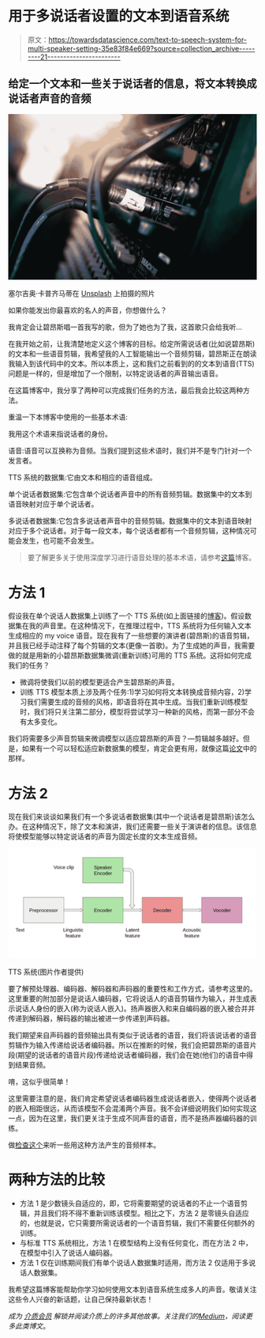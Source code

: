# 用于多说话者设置的文本到语音系统

> 原文：<https://towardsdatascience.com/text-to-speech-system-for-multi-speaker-setting-35e83f84e669?source=collection_archive---------21----------------------->

## 给定一个文本和一些关于说话者的信息，将文本转换成说话者声音的音频

![](img/4c9a8e28069d6f02354aaa656917fd47.png)

塞尔吉奥·卡普齐马蒂在 [Unsplash](https://unsplash.com?utm_source=medium&utm_medium=referral) 上拍摄的照片

如果你能发出你最喜欢的名人的声音，你想做什么？

我肯定会让碧昂斯唱一首我写的歌，但为了她也为了我，这首歌只会给我听…

在我开始之前，让我清楚地定义这个博客的目标。给定所需说话者(比如说碧昂斯)的文本和一些语音剪辑，我希望我的人工智能输出一个音频剪辑，碧昂斯正在朗读我输入到该代码中的文本。所以本质上，这和我们之前看到的的文本到语音(TTS)问题是一样的，但是增加了一个限制，以特定说话者的声音输出语音。

在这篇博客中，我分享了两种可以完成我们任务的方法，最后我会比较这两种方法。

重温一下本博客中使用的一些基本术语:

我用这个术语来指说话者的身份。

语音:语音可以互换称为音频。当我们提到这些术语时，我们并不是专门针对一个发言者。

TTS 系统的数据集:它由文本和相应的语音组成。

单个说话者数据集:它包含单个说话者声音中的所有音频剪辑。数据集中的文本到语音映射对应于单个说话者。

多说话者数据集:它包含多说话者声音中的音频剪辑。数据集中的文本到语音映射对应于多个说话者。对于每一段文本，每个说话者都有一个音频剪辑，这种情况可能会发生，也可能不会发生。

> 要了解更多关于使用深度学习进行语音处理的基本术语，请参考[这篇](/all-you-need-to-know-to-start-speech-processing-with-deep-learning-102c916edf62)博客。

# 方法 1

假设我在单个说话人数据集上训练了一个 TTS 系统(如上面链接的[博客](/text-to-speech-explained-from-basic-498119aa38b5))。假设数据集在我的声音里。在这种情况下，在推理过程中，TTS 系统将为任何输入文本生成相应的 my voice 语音。现在我有了一些想要的演讲者(碧昂斯)的语音剪辑，并且我已经手动注释了每个剪辑的文本(更像一首歌)。为了生成她的声音，我需要做的就是用新的小碧昂斯数据集微调(重新训练)可用的 TTS 系统。这将如何完成我们的任务？

*   微调将使我们以前的模型更适合产生碧昂斯的声音。
*   训练 TTS 模型本质上涉及两个任务:1)学习如何将文本转换成音频内容，2)学习我们需要生成的音频的风格，即语音将在其中生成。当我们重新训练模型时，我们将只关注第二部分，模型将尝试学习一种新的风格，而第一部分不会有太多变化。

我们将需要多少声音剪辑来微调模型以适应碧昂斯的声音？—剪辑越多越好。但是，如果有一个可以轻松适应新数据集的模型，肯定会更有用，就像这篇[论文](https://arxiv.org/pdf/2103.00993v1.pdf)中的那样。

# 方法 2

现在我们来谈谈如果我们有一个多说话者数据集(其中一个说话者是碧昂斯)该怎么办。在这种情况下，除了文本和演讲，我们还需要一些关于演讲者的信息。该信息将使模型能够以特定说话者的声音为固定长度的文本生成音频。

![](img/d688d7dc2bdaaaac61df2966d352cc60.png)

TTS 系统(图片作者提供)

要了解预处理器、编码器、解码器和声码器的重要性和工作方式，请参考这里的。这里重要的附加部分是说话人编码器，它将说话人的语音剪辑作为输入，并生成表示说话人身份的嵌入(称为说话人嵌入)。扬声器嵌入和来自编码器的嵌入被合并并传递到解码器，解码器的输出被进一步传递到声码器。

我们期望来自声码器的音频输出具有类似于说话者的语音，我们将该说话者的语音剪辑作为输入传递给说话者编码器。所以在推断的时候，我们会把碧昂斯的语音片段(期望的说话者的语音片段)传递给说话者编码器，我们会在她(他们)的语音中得到结果音频。

唷，这似乎很简单！

这里需要注意的是，我们肯定希望说话者编码器生成说话者嵌入，使得两个说话者的嵌入相距很远，从而该模型不会混淆两个声音。我不会详细说明我们如何实现这一点，因为在这里，我们更关注于生成不同声音的语音，而不是扬声器编码器的训练。

做[检查这个](https://google.github.io/tacotron/publications/speaker_adaptation/)来听一些用这种方法产生的音频样本。

# 两种方法的比较

*   方法 1 是少数镜头自适应的，即，它将需要期望的说话者的不止一个语音剪辑，并且我们将不得不重新训练该模型。相比之下，方法 2 是零镜头自适应的，也就是说，它只需要所需说话者的一个语音剪辑，我们不需要任何额外的训练。
*   与标准 TTS 系统相比，方法 1 在模型结构上没有任何变化，而在方法 2 中，在模型中引入了说话人编码器。
*   方法 1 仅在训练期间我们有单个说话人数据集时适用，而方法 2 仅适用于多说话人数据集。

我希望这篇博客能帮助你学习如何使用文本到语音系统生成多人的声音。敬请关注这些令人兴奋的新话题，让自己保持最新状态！

*成为* [*介质会员*](https://medium.com/@AnveeNaik/membership) *解锁并阅读介质上的许多其他故事。关注我们的*[*Medium*](https://medium.com/@AnveeNaik)*，阅读更多此类博文*。